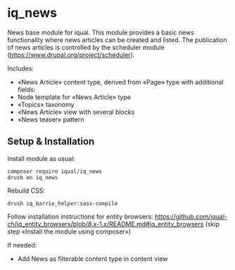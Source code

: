 # iq_news

News base module for iqual.
This module provides a basic news functionality where news articles can be created and listed. The publication of news articles is controlled by the scheduler module (https://www.drupal.org/project/scheduler).

Includes:
- «News Article» content type, derived from «Page» type with additional fields:
- Node template for «News Article» type
- «Topics» taxonomy
- «News Article» view with several blocks
- «News teaser» pattern

## Setup & Installation

Install module as usual:

    composer require iqual/iq_news
    drush en iq_news


Rebuild CSS:

    drush iq_barrio_helper:sass-compile


Follow installation instructions for entity browsers:
https://github.com/iqual-ch/iq_entity_browsers/blob/8.x-1.x/README.md#iq_entity_browsers (skip step «Install the module using composer»)


If needed:
- Add News as filterable content type in content view
